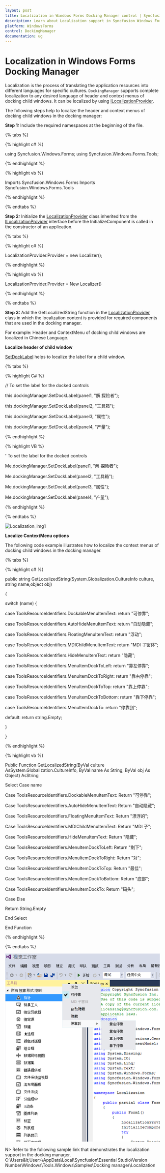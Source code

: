 ```yaml
---
layout: post
title: Localization in Windows Forms Docking Manager control | Syncfusion
description: Learn about Localization support in Syncfusion Windows Forms Docking Manager control and more details.
platform: WindowsForms
control: DockingManager
documentation: ug
---
```


# Localization in Windows Forms Docking Manager

Localization is the process of translating the application resources into different languages for specific cultures. `DockingManager` supports complete localization to any desired language of header and context menus of docking child windows. It can be localized by using [ILocalizationProvider](https://help.syncfusion.com/cr/windowsforms/Syncfusion.Windows.Forms.ILocalizationProvider.html).

The following steps help to localize the header and context menus of docking child windows in the docking manager:

**Step 1:** Include the required namespaces at the beginning of the file.

{% tabs %}

{% highlight c# %}

using Syncfusion.Windows.Forms;
using Syncfusion.Windows.Forms.Tools;

{% endhighlight %}

{% highlight vb %}

Imports Syncfusion.Windows.Forms
Imports Syncfusion.Windows.Forms.Tools

{% endhighlight %}

{% endtabs %}

**Step 2:** Initialize the [LocalizationProvider](https://help.syncfusion.com/cr/windowsforms/Syncfusion.Windows.Forms.LocalizationProvider.html) class inherited from the [ILocalizationProvider](https://help.syncfusion.com/cr/windowsforms/Syncfusion.Windows.Forms.ILocalizationProvider.html) interface before the InitializeComponent is called in the constructor of an application.

{% tabs %}

{% highlight c# %}

LocalizationProvider.Provider = new Localizer();

{% endhighlight %}

{% highlight vb %}

LocalizationProvider.Provider = New Localizer()

{% endhighlight %}

{% endtabs %}  

**Step 3:** Add the GetLocalizedString function in the [LocalizationProvider](https://help.syncfusion.com/cr/windowsforms/Syncfusion.Windows.Forms.LocalizationProvider.html) class in which the localization content is provided for required components that are used in the docking manager.

For example: Header and ContextMenu of docking child windows are localized in Chinese Language.

**Localize header of child window**

[SetDockLabel](https://help.syncfusion.com/cr/windowsforms/Syncfusion.Windows.Forms.Tools.DockingManager.html#Syncfusion_Windows_Forms_Tools_DockingManager_SetDockLabel_System_Windows_Forms_Control_System_String_) helps to localize the label for a child window. 

{% tabs %}

{% highlight C# %}

// To set the label for the docked controls

this.dockingManager.SetDockLabel(panel1, "解 探险者");

this.dockingManager.SetDockLabel(panel2, "工具箱");

this.dockingManager.SetDockLabel(panel3, "属性");

this.dockingManager.SetDockLabel(panel4, "产量");

{% endhighlight %}


{% highlight VB %}

' To set the label for the docked controls

Me.dockingManager.SetDockLabel(panel1, "解 探险者");

Me.dockingManager.SetDockLabel(panel2, "工具箱");

Me.dockingManager.SetDockLabel(panel3, "属性");

Me.dockingManager.SetDockLabel(panel4, "产量");

{% endhighlight %}

{% endtabs %}

![Localization_img1](Localization_images/Localization_img1.png) 

**Localize ContextMenu options**

The following code example illustrates how to localize the context menus of docking child windows in the docking manager.

{% tabs %}

{% highlight c# %}

public string GetLocalizedString(System.Globalization.CultureInfo culture, string name,object obj)

{

switch (name)
{

 case ToolsResourceIdentifiers.DockableMenuItemText:
 return "可停靠";

 case ToolsResourceIdentifiers.AutoHideMenuItemText:
 return "自动隐藏";

 case ToolsResourceIdentifiers.FloatingMenuItemText:
 return "浮动";

 case ToolsResourceIdentifiers.MDIChildMenuItemText:
 return "MDI 子窗体";

 case ToolsResourceIdentifiers.HideMenuItemText:
 return "隐藏";

 case ToolsResourceIdentifiers.MenuItemDockToLeft:
 return "靠左停靠";

 case ToolsResourceIdentifiers.MenuItemDockToRight:
 return "靠右停靠";

 case ToolsResourceIdentifiers.MenuItemDockToTop:
  return "靠上停靠";

  case ToolsResourceIdentifiers.MenuItemDockToBottom:
  return "靠下停靠";

  case ToolsResourceIdentifiers.MenuItemDockTo:
  return "停靠到";

  default:
  return string.Empty;

}

}

{% endhighlight %}

{% highlight vb %}

Public Function GetLocalizedString(ByVal culture AsSystem.Globalization.CultureInfo, ByVal name As String, ByVal obj As Object) AsString

Select Case name

Case ToolsResourceIdentifiers.DockableMenuItemText:
Return "可停靠";

Case ToolsResourceIdentifiers.AutoHideMenuItemText:
Return "自动隐藏";

Case ToolsResourceIdentifiers.FloatingMenuItemText:
Return "漂浮的";

Case ToolsResourceIdentifiers.MDIChildMenuItemText:
Return "MDI 子";

Case ToolsResourceIdentifiers.HideMenuItemText:
Return "隐藏";

Case ToolsResourceIdentifiers.MenuItemDockToLeft:
Return "剩下";

Case ToolsResourceIdentifiers.MenuItemDockToRight:
Return "对";

Case ToolsResourceIdentifiers.MenuItemDockToTop:
Return "最佳";

Case ToolsResourceIdentifiers.MenuItemDockToBottom:
Return "底部";

Case ToolsResourceIdentifiers.MenuItemDockTo:
Return "码头";

Case Else

Return String.Empty

End Select

End Function

{% endhighlight %}

{% endtabs %}

![Localization_img2](Localization_images/Localization_img2.png) 

N> Refer to the following sample link that demonstrates the localization support in the docking manager.
C:\Users\&lt;User&gt;\AppData\Local\Syncfusion\Essential Studio\Version Number\Windows\Tools.Windows\Samples\Docking manager\Localization
